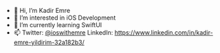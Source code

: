 - 👋 Hi, I’m Kadir Emre
- 👀 I’m interested in iOS Development
- 🌱 I’m currently learning SwiftUI
- 📫 Twitter: [@ioswithemre](https://twitter.com/ioswithemre) LinkedIn: https://www.linkedin.com/in/kadir-emre-yildirim-32a182b3/

<!---
kadiremr3/kadiremr3 is a ✨ special ✨ repository because its `README.md` (this file) appears on your GitHub profile.
You can click the Preview link to take a look at your changes.
--->
